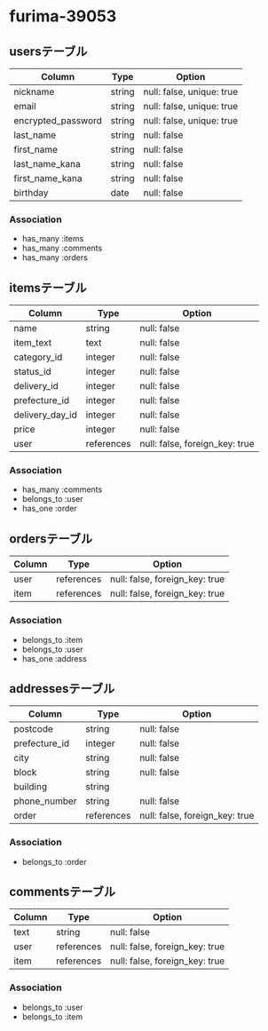 # furima-39053

## usersテーブル
| Column               | Type   | Option                    | 
| -------------------- | ------ | ------------------------- | 
| nickname             | string | null: false, unique: true |
| email                | string | null: false, unique: true |
| encrypted_password   | string | null: false, unique: true |
| last_name            | string | null: false               | 
| first_name           | string | null: false               | 
| last_name_kana       | string | null: false               | 
| first_name_kana      | string | null: false               | 
| birthday             | date   | null: false               | 

### Association

- has_many :items
- has_many :comments
- has_many :orders

## itemsテーブル
| Column           | Type       | Option                         | 
| ---------------- | ---------- | ------------------------------ | 
| name             | string     | null: false                    | 
| item_text        | text       | null: false                    | 
| category_id      | integer    | null: false                    | 
| status_id        | integer    | null: false                    | 
| delivery_id      | integer    | null: false                    | 
| prefecture_id    | integer    | null: false                    | 
| delivery_day_id  | integer    | null: false                    | 
| price            | integer    | null: false                    | 
| user             | references | null: false, foreign_key: true | 

### Association

- has_many :comments
- belongs_to :user
- has_one :order

## ordersテーブル
| Column  | Type       | Option                         | 
| ------- | ---------- | ------------------------------ | 
| user    | references | null: false, foreign_key: true | 
| item    | references | null: false, foreign_key: true |

### Association

- belongs_to :item
- belongs_to :user
- has_one :address

## addressesテーブル
| Column        | Type       | Option                         | 
| ------------- | ---------- | ------------------------------ | 
| postcode      | string     | null: false                    | 
| prefecture_id | integer    | null: false                    | 
| city          | string     | null: false                    | 
| block         | string     | null: false                    | 
| building      | string     |                                | 
| phone_number  | string     | null: false                    | 
| order         | references | null: false, foreign_key: true |

### Association

- belongs_to :order

## commentsテーブル
| Column  | Type       | Option                         | 
| ------- | ---------- | ------------------------------ | 
| text    | string     | null: false                    | 
| user    | references | null: false, foreign_key: true | 
| item    | references | null: false, foreign_key: true | 

### Association

- belongs_to :user
- belongs_to :item
